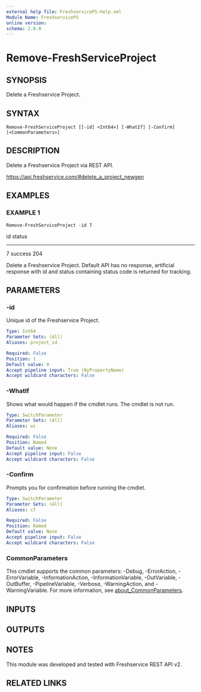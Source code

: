 ```yaml
---
external help file: FreshservicePS-help.xml
Module Name: FreshservicePS
online version:
schema: 2.0.0
---
```


# Remove-FreshServiceProject

## SYNOPSIS
Delete a Freshservice Project.

## SYNTAX

```
Remove-FreshServiceProject [[-id] <Int64>] [-WhatIf] [-Confirm] [<CommonParameters>]
```

## DESCRIPTION
Delete a Freshservice Project via REST API.

https://api.freshservice.com/#delete_a_project_newgen

## EXAMPLES

### EXAMPLE 1
```
Remove-FreshServiceProject -id 7
```

id status
-- ------
7 success 204

Delete a Freshservice Project.
Default API has no response, artificial response with id and
status containing status code is returned for tracking.

## PARAMETERS

### -id
Unique id of the Freshservice Project.

```yaml
Type: Int64
Parameter Sets: (All)
Aliases: project_id

Required: False
Position: 1
Default value: 0
Accept pipeline input: True (ByPropertyName)
Accept wildcard characters: False
```

### -WhatIf
Shows what would happen if the cmdlet runs.
The cmdlet is not run.

```yaml
Type: SwitchParameter
Parameter Sets: (All)
Aliases: wi

Required: False
Position: Named
Default value: None
Accept pipeline input: False
Accept wildcard characters: False
```

### -Confirm
Prompts you for confirmation before running the cmdlet.

```yaml
Type: SwitchParameter
Parameter Sets: (All)
Aliases: cf

Required: False
Position: Named
Default value: None
Accept pipeline input: False
Accept wildcard characters: False
```

### CommonParameters
This cmdlet supports the common parameters: -Debug, -ErrorAction, -ErrorVariable, -InformationAction, -InformationVariable, -OutVariable, -OutBuffer, -PipelineVariable, -Verbose, -WarningAction, and -WarningVariable. For more information, see [about_CommonParameters](http://go.microsoft.com/fwlink/?LinkID=113216).

## INPUTS

## OUTPUTS

## NOTES
This module was developed and tested with Freshservice REST API v2.

## RELATED LINKS

